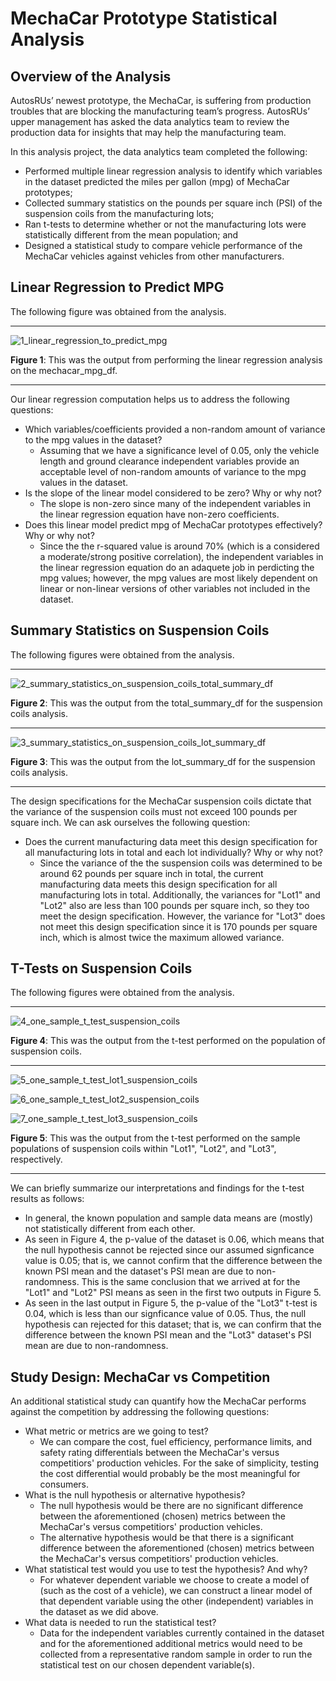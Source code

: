 # MechaCar Prototype Statistical Analysis

## Overview of the Analysis
AutosRUs’ newest prototype, the MechaCar, is suffering from production troubles that are blocking the manufacturing team’s progress. AutosRUs’ upper management has asked the data analytics team to review the production data for insights that may help the manufacturing team.

In this analysis project, the data analytics team completed the following:
* Performed multiple linear regression analysis to identify which variables in the dataset predicted the miles per gallon (mpg) of MechaCar prototypes;
* Collected summary statistics on the pounds per square inch (PSI) of the suspension coils from the manufacturing lots;
* Ran t-tests to determine whether or not the manufacturing lots were statistically different from the mean population; and
* Designed a statistical study to compare vehicle performance of the MechaCar vehicles against vehicles from other manufacturers.

## Linear Regression to Predict MPG
The following figure was obtained from the analysis.
_____

![1_linear_regression_to_predict_mpg](https://user-images.githubusercontent.com/80941606/193956762-e79531d4-38d6-496b-b83c-5b27ed9ffc27.png)

**Figure 1**: This was the output from performing the linear regression analysis on the mechacar_mpg_df.

_____

Our linear regression computation helps us to address the following questions:
* Which variables/coefficients provided a non-random amount of variance to the mpg values in the dataset?
  *  Assuming that we have a significance level of 0.05, only the vehicle length and ground clearance independent variables provide an acceptable level of non-random amounts of variance to the mpg values in the dataset.
* Is the slope of the linear model considered to be zero? Why or why not?
  * The slope is non-zero since many of the independent variables in the linear regression equation have non-zero coefficients.
* Does this linear model predict mpg of MechaCar prototypes effectively? Why or why not?
  * Since the the r-squared value is around 70% (which is a considered a moderate/strong positive correlation), the independent variables in the linear regression equation do an adaquete job in perdicting the mpg values; however, the mpg values are most likely dependent on linear or non-linear versions of other variables not included in the dataset.

## Summary Statistics on Suspension Coils
The following figures were obtained from the analysis.
_____

![2_summary_statistics_on_suspension_coils_total_summary_df](https://user-images.githubusercontent.com/80941606/193957273-1a6ccd62-a009-4f58-81a4-e2f1e1cc88da.png)

**Figure 2**: This was the output from the total_summary_df for the suspension coils analysis.

_____

![3_summary_statistics_on_suspension_coils_lot_summary_df](https://user-images.githubusercontent.com/80941606/193957315-194dfe5d-28a2-4363-aeab-a7b129492821.png)

**Figure 3**: This was the output from the lot_summary_df for the suspension coils analysis.

_____

The design specifications for the MechaCar suspension coils dictate that the variance of the suspension coils must not exceed 100 pounds per square inch.  We can ask ourselves the following question: 
* Does the current manufacturing data meet this design specification for all manufacturing lots in total and each lot individually? Why or why not?
  * Since the variance of the the suspension coils was determined to be around 62 pounds per square inch in total, the current manufacturing data meets this design specification for all manufacturing lots in total. Additionally, the variances for "Lot1" and "Lot2" also are less than 100 pounds per square inch, so they too meet the design specification. However, the variance for "Lot3" does not meet this design specification since it is 170 pounds per square inch, which is almost twice the maximum allowed variance.

## T-Tests on Suspension Coils
The following figures were obtained from the analysis.
_____

![4_one_sample_t_test_suspension_coils](https://user-images.githubusercontent.com/80941606/193959238-8480c1a1-7ea7-44e1-acd5-16b8ccc85ab2.png)

**Figure 4**: This was the output from the t-test performed on the population of suspension coils.

_____

![5_one_sample_t_test_lot1_suspension_coils](https://user-images.githubusercontent.com/80941606/193959252-758a6d61-f3de-4fd1-aaa3-e871cdfa30df.png)

![6_one_sample_t_test_lot2_suspension_coils](https://user-images.githubusercontent.com/80941606/193959271-e61a61f3-4d62-40ec-8a9a-5ea300b319ae.png)

![7_one_sample_t_test_lot3_suspension_coils](https://user-images.githubusercontent.com/80941606/193959283-f5339310-05fa-445c-bfe4-6a220abde211.png)

**Figure 5**: This was the output from the t-test performed on the sample populations of suspension coils within "Lot1", "Lot2", and "Lot3", respectively.

_____

We can briefly summarize our interpretations and findings for the t-test results as follows:
* In general, the known population and sample data means are (mostly) not statistically different from each other.
* As seen in Figure 4, the p-value of the dataset is 0.06, which means that the null hypothesis cannot be rejected since our assumed signficance value is 0.05; that is, we cannot confirm that the difference between the known PSI mean and the dataset's PSI mean are due to non-randomness. This is the same conclusion that we arrived at for the "Lot1" and "Lot2" PSI means as seen in the first two outputs in Figure 5.
* As seen in the last output in Figure 5, the p-value of the "Lot3" t-test is 0.04, which is less than our signficance value of 0.05. Thus, the null hypothesis can rejected for this dataset; that is, we can confirm that the difference between the known PSI mean and the "Lot3" dataset's PSI mean are due to non-randomness.

## Study Design: MechaCar vs Competition
An additional statistical study can quantify how the MechaCar performs against the competition by addressing the following questions:
* What metric or metrics are we going to test?
  * We can compare the cost, fuel efficiency, performance limits, and safety rating differentials between the MechaCar's versus competitiors' production vehicles. For the sake of simplicity, testing the cost differential would probably be the most meaningful for consumers.
* What is the null hypothesis or alternative hypothesis?
  * The null hypothesis would be there are no significant difference between the aforementioned (chosen) metrics between the MechaCar's versus competitiors' production vehicles.
  * The alternative hypothesis would be that there is a significant difference between the aforementioned (chosen) metrics between the MechaCar's versus competitiors' production vehicles.
* What statistical test would you use to test the hypothesis? And why?
  * For whatever dependent variable we choose to create a model of (such as the cost of a vehicle), we can construct a linear model of that dependent variable using the other (independent) variables in the dataset as we did above.
* What data is needed to run the statistical test?
  * Data for the independent variables currently contained in the dataset and for the aforementioned additional metrics would need to be collected from a representative random sample in order to run the statistical test on our chosen dependent variable(s).
